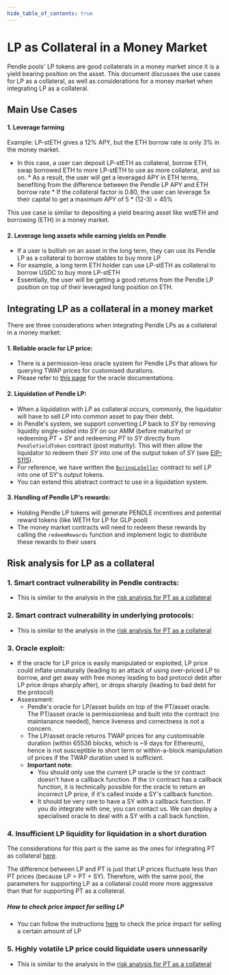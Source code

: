 ```yaml
---
hide_table_of_contents: true
---
```


# LP as Collateral in a Money Market

Pendle pools' LP tokens are good collaterals in a money market since it is a yield bearing position on the asset. This document discusses the use cases for LP as a collateral, as well as considerations for a money market when integrating LP as a collateral.

## Main Use Cases

#### 1. Leverage farming

Example: LP-stETH gives a 12% APY, but the ETH borrow rate is only 3% in the money market.
   * In this case, a user can deposit LP-stETH as collateral, borrow ETH, swap borrowed ETH to more LP-stETH to use as more collateral, and so on.
    * As a result, the user will get a leveraged APY in ETH terms, benefiting from the difference between the Pendle LP APY and ETH borrow rate
    * If the collateral factor is 0.80, the user can leverage 5x their capital to get a maximum APY of 5 * (12-3) = 45%

This use case is similar to depositing a yield bearing asset like wstETH and borrowing (ETH) in a money market.

#### 2. Leverage long assets while earning yields on Pendle
  * If a user is bullish on an asset in the long term, they can use its Pendle LP as a collateral to borrow stables to buy more LP
  * For example, a long term ETH holder can use LP-stETH as collateral to borrow USDC to buy more LP-stETH
  * Essentially, the user will be getting a good returns from the Pendle LP position on top of their leveraged long position on ETH.

## Integrating LP as a collateral in a money market

There are three considerations when integrating Pendle LPs as a collateral in a money market:

#### 1. Reliable oracle for LP price:
  * There is a permission-less oracle system for Pendle LPs that allows for querying TWAP prices for customised durations.
  * Please refer to [this page](LPOracle.md) for the oracle documentations.

#### 2. Liquidation of Pendle LP:
  * When a liquidation with $LP$ as collateral occurs, commonly, the liquidator will have to sell $LP$ into common asset to pay their debt.
  * In Pendle's system, we support converting $LP$ back to $SY$ by removing liquidity single-sided into $SY$ on our AMM (before maturity) or redeeming $PT$ + $SY$ and redeeming $PT$ to $SY$ directly from `PendleYieldToken` contract (post maturity). This will then allow the liquidator to redeem their $SY$ into one of the output token of $SY$ (see [EIP-5115](https://eips.ethereum.org/EIPS/eip-5115)).
  * For reference, we have written the [`BoringLpSeller`](https://github.com/pendle-finance/pendle-core-v2-public/blob/main/contracts/offchain-helpers/BoringLpSeller.sol) contract to sell $LP$ into one of SY's output tokens.
  * You can extend this abstract contract to use in a liquidation system.

#### 3. Handling of Pendle LP's rewards:
  * Holding Pendle LP tokens will generate PENDLE incentives and potential reward tokens (like WETH for LP for GLP pool)
  * The money market contracts will need to redeem these rewards by calling the `redeemRewards` function and implement logic to distribute these rewards to their users


## Risk analysis for LP as a collateral

### 1. Smart contract vulnerability in Pendle contracts:
  * This is similar to the analysis in the [risk analysis for PT as a collateral](./PTAsCollateral.md#1-smart-contract-vulnerability-in-pendle-contracts)

### 2. Smart contract vulnerability in underlying protocols:
  * This is similar to the analysis in the [risk analysis for PT as a collateral](./PTAsCollateral.md#2-smart-contract-vulnerability-in-underlying-protocols)

### 3. Oracle exploit:
  * If the oracle for LP price is easily manipulated or exploited, LP price could inflate unnaturally (leading to an attack of using over-priced LP to borrow, and get away with free money leading to bad protocol debt after LP price drops sharply after), or drops sharply (leading to bad debt for the protocol)
  * Assessment:
    * Pendle's oracle for LP/asset builds on top of the PT/asset oracle. The PT/asset oracle is permissionless and built into the contract (no maintanance needed), hence liveness and correctness is not a concern.
    * The LP/asset oracle returns TWAP prices for any customisable duration (within 65536 blocks, which is ~9 days for Ethereum), hence is not susceptible to short term or within-a-block manipulation of prices if the TWAP duration used is sufficient.
    * **Important note**:
      * You should only use the current LP oracle is the `SY` contract doesn't have a callback function. If the `SY` contract has a callback function, it is technically possible for the oracle to return an incorrect LP price, if it's called inside a SY's callback function. 
      * It should be very rare to have a SY with a callback function. If you do integrate with one, you can contact us. We can deploy a specialised oracle to deal with a SY with a call back function.

### 4. Insufficient LP liquidity for liquidation in a short duration
The considerations for this part is the same as the ones for integrating PT as collateral [here](./PTAsCollateral.md#4-insufficient-pt-liquidity-for-liquidation-in-a-short-duration).

The difference between LP and PT is just that LP prices fluctuate less than PT prices (because LP = PT + SY). Therefore, with the same pool, the parameters for supporting LP as a collateral could more more aggressive than that for supporting PT as a collateral.

##### How to check price impact for selling LP
* You can follow the instructions [here](./PriceImpactCalculation.md) to check the price impact for selling a certain amount of LP

### 5. Highly volatile LP price could liquidate users unnessarily
* This is similar to the analysis in the [risk analysis for PT as a collateral](./PTAsCollateral.md#5-highly-volatile-pt-price-could-liquidate-users-unnessarily)

